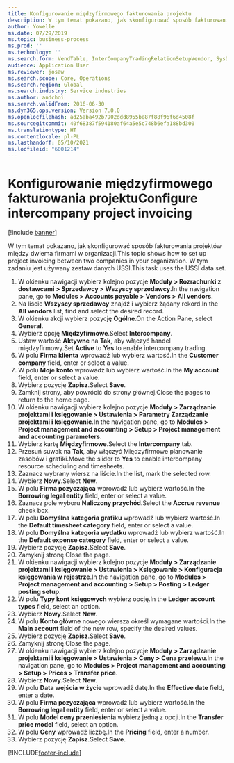 ```yaml
---
title: Konfigurowanie międzyfirmowego fakturowania projektu
description: W tym temat pokazano, jak skonfigurować sposób fakturowania projektów między dwiema firmami w organizacji.
author: Yowelle
ms.date: 07/29/2019
ms.topic: business-process
ms.prod: ''
ms.technology: ''
ms.search.form: VendTable, InterCompanyTradingRelationSetupVendor, SysDataAreaSelectLookup, ProjParameters, ProjPosting, ProjTransferPrice
audience: Application User
ms.reviewer: josaw
ms.search.scope: Core, Operations
ms.search.region: Global
ms.search.industry: Service industries
ms.author: andchoi
ms.search.validFrom: 2016-06-30
ms.dyn365.ops.version: Version 7.0.0
ms.openlocfilehash: ad25aba492b7902ddd8955be87f88f96f6d4508f
ms.sourcegitcommit: 40f68387f594180af64a5e5c748b6efa188bd300
ms.translationtype: HT
ms.contentlocale: pl-PL
ms.lasthandoff: 05/10/2021
ms.locfileid: "6001214"
---
```

# <a name="configure-intercompany-project-invoicing"></a><span data-ttu-id="3d467-103">Konfigurowanie międzyfirmowego fakturowania projektu</span><span class="sxs-lookup"><span data-stu-id="3d467-103">Configure intercompany project invoicing</span></span>

[!include [banner](../../includes/banner.md)]

<span data-ttu-id="3d467-104">W tym temat pokazano, jak skonfigurować sposób fakturowania projektów między dwiema firmami w organizacji.</span><span class="sxs-lookup"><span data-stu-id="3d467-104">This topic shows how to set up project invoicing between two companies in your organization.</span></span> <span data-ttu-id="3d467-105">W tym zadaniu jest używany zestaw danych USSI.</span><span class="sxs-lookup"><span data-stu-id="3d467-105">This task uses the USSI data set.</span></span>

1. <span data-ttu-id="3d467-106">W okienku nawigacji wybierz kolejno pozycje **Moduły > Rozrachunki z dostawcami > Sprzedawcy > Wszyscy sprzedawcy**.</span><span class="sxs-lookup"><span data-stu-id="3d467-106">In the navigation pane, go to **Modules > Accounts payable > Vendors > All vendors**.</span></span>
2. <span data-ttu-id="3d467-107">Na liście **Wszyscy sprzedawcy** znajdź i wybierz żądany rekord.</span><span class="sxs-lookup"><span data-stu-id="3d467-107">In the **All vendors** list, find and select the desired record.</span></span>
3. <span data-ttu-id="3d467-108">W okienku akcji wybierz pozycję **Ogólne**.</span><span class="sxs-lookup"><span data-stu-id="3d467-108">On the Action Pane, select **General**.</span></span>
4. <span data-ttu-id="3d467-109">Wybierz opcję **Międzyfirmowe**.</span><span class="sxs-lookup"><span data-stu-id="3d467-109">Select **Intercompany**.</span></span>
5. <span data-ttu-id="3d467-110">Ustaw wartość **Aktywne** na **Tak**, aby włączyć handel międzyfirmowy.</span><span class="sxs-lookup"><span data-stu-id="3d467-110">Set **Active** to **Yes** to enable intercompany trading.</span></span>
6. <span data-ttu-id="3d467-111">W polu **Firma klienta** wprowadź lub wybierz wartość.</span><span class="sxs-lookup"><span data-stu-id="3d467-111">In the **Customer company** field, enter or select a value.</span></span>
7. <span data-ttu-id="3d467-112">W polu **Moje konto** wprowadź lub wybierz wartość.</span><span class="sxs-lookup"><span data-stu-id="3d467-112">In the **My account** field, enter or select a value.</span></span>
8. <span data-ttu-id="3d467-113">Wybierz pozycję **Zapisz**.</span><span class="sxs-lookup"><span data-stu-id="3d467-113">Select **Save**.</span></span>
9. <span data-ttu-id="3d467-114">Zamknij strony, aby powrócić do strony głównej.</span><span class="sxs-lookup"><span data-stu-id="3d467-114">Close the pages to return to the home page.</span></span>
10. <span data-ttu-id="3d467-115">W okienku nawigacji wybierz kolejno pozycje **Moduły > Zarządzanie projektami i księgowanie > Ustawienia > Parametry Zarządzanie projektami i księgowanie**.</span><span class="sxs-lookup"><span data-stu-id="3d467-115">In the navigation pane, go to **Modules > Project management and accounting > Setup > Project management and accounting parameters**.</span></span>
11. <span data-ttu-id="3d467-116">Wybierz kartę **Międzyfirmowe**.</span><span class="sxs-lookup"><span data-stu-id="3d467-116">Select the **Intercompany** tab.</span></span>
12. <span data-ttu-id="3d467-117">Przesuń suwak na **Tak**, aby włączyć Międzyfirmowe planowanie zasobów i grafiki.</span><span class="sxs-lookup"><span data-stu-id="3d467-117">Move the slider to **Yes** to enable intercompany resource scheduling and timesheets.</span></span>
13. <span data-ttu-id="3d467-118">Zaznacz wybrany wiersz na liście.</span><span class="sxs-lookup"><span data-stu-id="3d467-118">In the list, mark the selected row.</span></span>
14. <span data-ttu-id="3d467-119">Wybierz **Nowy**.</span><span class="sxs-lookup"><span data-stu-id="3d467-119">Select **New**.</span></span>
15. <span data-ttu-id="3d467-120">W polu **Firma pozyczająca** wprowadź lub wybierz wartość.</span><span class="sxs-lookup"><span data-stu-id="3d467-120">In the **Borrowing legal entity** field, enter or select a value.</span></span>
16. <span data-ttu-id="3d467-121">Zaznacz pole wyboru **Naliczony przychód**.</span><span class="sxs-lookup"><span data-stu-id="3d467-121">Select the **Accrue revenue** check box.</span></span>
17. <span data-ttu-id="3d467-122">W polu **Domyślna kategoria grafiku** wprowadź lub wybierz wartość.</span><span class="sxs-lookup"><span data-stu-id="3d467-122">In the **Default timesheet category** field, enter or select a value.</span></span>
18. <span data-ttu-id="3d467-123">W polu **Domyślna kategoria wydatku** wprowadź lub wybierz wartość.</span><span class="sxs-lookup"><span data-stu-id="3d467-123">In the **Default expense category** field, enter or select a value.</span></span>
19. <span data-ttu-id="3d467-124">Wybierz pozycję **Zapisz**.</span><span class="sxs-lookup"><span data-stu-id="3d467-124">Select **Save**.</span></span>
20. <span data-ttu-id="3d467-125">Zamyknij stronę.</span><span class="sxs-lookup"><span data-stu-id="3d467-125">Close the page.</span></span>
21. <span data-ttu-id="3d467-126">W okienku nawigacji wybierz kolejno pozycje **Moduły > Zarządzanie projektami i księgowanie > Ustawienia > Księgowanie > Konfiguracja księgowania w rejestrze**.</span><span class="sxs-lookup"><span data-stu-id="3d467-126">In the navigation pane, go to **Modules > Project management and accounting > Setup > Posting > Ledger posting setup**.</span></span>
22. <span data-ttu-id="3d467-127">W polu **Typy kont księgowych** wybierz opcję.</span><span class="sxs-lookup"><span data-stu-id="3d467-127">In the **Ledger account types** field, select an option.</span></span>
23. <span data-ttu-id="3d467-128">Wybierz **Nowy**.</span><span class="sxs-lookup"><span data-stu-id="3d467-128">Select **New**.</span></span>
24. <span data-ttu-id="3d467-129">W polu **Konto główne** nowego wiersza określ wymagane wartości.</span><span class="sxs-lookup"><span data-stu-id="3d467-129">In the **Main account** field of the new row, specify the desired values.</span></span>
25. <span data-ttu-id="3d467-130">Wybierz pozycję **Zapisz**.</span><span class="sxs-lookup"><span data-stu-id="3d467-130">Select **Save**.</span></span>
26. <span data-ttu-id="3d467-131">Zamyknij stronę.</span><span class="sxs-lookup"><span data-stu-id="3d467-131">Close the page.</span></span>
27. <span data-ttu-id="3d467-132">W okienku nawigacji wybierz kolejno pozycje **Moduły > Zarządzanie projektami i księgowanie > Ustawienia > Ceny > Cena przelewu**.</span><span class="sxs-lookup"><span data-stu-id="3d467-132">In the navigation pane, go to **Modules > Project management and accounting > Setup > Prices > Transfer price**.</span></span>
28. <span data-ttu-id="3d467-133">Wybierz **Nowy**.</span><span class="sxs-lookup"><span data-stu-id="3d467-133">Select **New**.</span></span>
29. <span data-ttu-id="3d467-134">W polu **Data wejścia w życie** wprowadź datę.</span><span class="sxs-lookup"><span data-stu-id="3d467-134">In the **Effective date** field, enter a date.</span></span>
30. <span data-ttu-id="3d467-135">W polu **Firma pozyczająca** wprowadź lub wybierz wartość.</span><span class="sxs-lookup"><span data-stu-id="3d467-135">In the **Borrowing legal entity** field, enter or select a value.</span></span>
31. <span data-ttu-id="3d467-136">W polu **Model ceny przeniesienia** wybierz jedną z opcji.</span><span class="sxs-lookup"><span data-stu-id="3d467-136">In the **Transfer price model** field, select an option.</span></span>
32. <span data-ttu-id="3d467-137">W polu **Ceny** wprowadź liczbę.</span><span class="sxs-lookup"><span data-stu-id="3d467-137">In the **Pricing** field, enter a number.</span></span>
33. <span data-ttu-id="3d467-138">Wybierz pozycję **Zapisz**.</span><span class="sxs-lookup"><span data-stu-id="3d467-138">Select **Save**.</span></span>



[!INCLUDE[footer-include](../../includes/footer-banner.md)]
